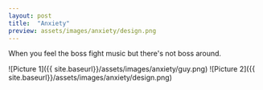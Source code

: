 ```yaml
---
layout: post
title:  "Anxiety"
preview: assets/images/anxiety/design.png
---
```


When you feel the boss fight music but there's not boss around.

![Picture 1]({{ site.baseurl}}/assets/images/anxiety/guy.png)
![Picture 2]({{ site.baseurl}}/assets/images/anxiety/design.png)